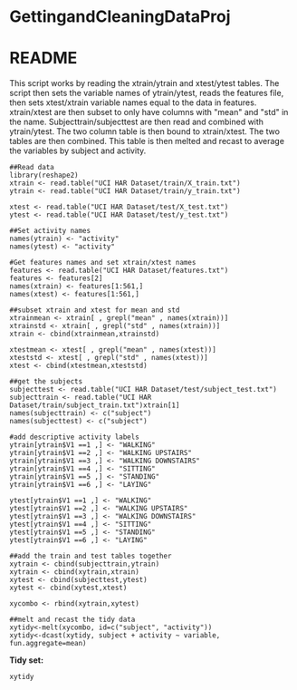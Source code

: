 GettingandCleaningDataProj
==========================
README
========================================================

This script works by reading the xtrain/ytrain and xtest/ytest tables.  The script then sets the variable names of ytrain/ytest, reads the features file, then sets xtest/xtrain variable names equal to the data in features.  xtrain/xtest are then subset to only have columns with "mean" and "std" in the name.  Subjecttrain/subjecttest are then read and combined with ytrain/ytest.  The two column table is then bound to xtrain/xtest.  The two tables are then combined.  This table is then melted and recast to average the variables by subject and activity.

```{r}
##Read data
library(reshape2)
xtrain <- read.table("UCI HAR Dataset/train/X_train.txt") 
ytrain <- read.table("UCI HAR Dataset/train/y_train.txt")

xtest <- read.table("UCI HAR Dataset/test/X_test.txt")
ytest <- read.table("UCI HAR Dataset/test/y_test.txt")

##Set activity names
names(ytrain) <- "activity"
names(ytest) <- "activity"

#Get features names and set xtrain/xtest names
features <- read.table("UCI HAR Dataset/features.txt")
features <- features[2]
names(xtrain) <- features[1:561,]
names(xtest) <- features[1:561,]

##subset xtrain and xtest for mean and std
xtrainmean <- xtrain[ , grepl("mean" , names(xtrain))]
xtrainstd <- xtrain[ , grepl("std" , names(xtrain))]
xtrain <- cbind(xtrainmean,xtrainstd)

xtestmean <- xtest[ , grepl("mean" , names(xtest))]
xteststd <- xtest[ , grepl("std" , names(xtest))] 
xtest <- cbind(xtestmean,xteststd)

##get the subjects                  
subjecttest <- read.table("UCI HAR Dataset/test/subject_test.txt")
subjecttrain <- read.table("UCI HAR Dataset/train/subject_train.txt")xtrain[1]
names(subjecttrain) <- c("subject")
names(subjecttest) <- c("subject")

#add descriptive activity labels
ytrain[ytrain$V1 ==1 ,] <- "WALKING"
ytrain[ytrain$V1 ==2 ,] <- "WALKING UPSTAIRS"
ytrain[ytrain$V1 ==3 ,] <- "WALKING DOWNSTAIRS"
ytrain[ytrain$V1 ==4 ,] <- "SITTING"
ytrain[ytrain$V1 ==5 ,] <- "STANDING"
ytrain[ytrain$V1 ==6 ,] <- "LAYING"

ytest[ytrain$V1 ==1 ,] <- "WALKING"
ytest[ytrain$V1 ==2 ,] <- "WALKING UPSTAIRS"
ytest[ytrain$V1 ==3 ,] <- "WALKING DOWNSTAIRS"
ytest[ytrain$V1 ==4 ,] <- "SITTING"
ytest[ytrain$V1 ==5 ,] <- "STANDING"
ytest[ytrain$V1 ==6 ,] <- "LAYING"

##add the train and test tables together
xytrain <- cbind(subjecttrain,ytrain)
xytrain <- cbind(xytrain,xtrain)
xytest <- cbind(subjecttest,ytest)
xytest <- cbind(xytest,xtest)

xycombo <- rbind(xytrain,xytest)

##melt and recast the tidy data
xytidy<-melt(xycombo, id=c("subject", "activity"))
xytidy<-dcast(xytidy, subject + activity ~ variable, fun.aggregate=mean)
```

**Tidy set:**

```{r fig.width=7, fig.height=6}
xytidy
```
